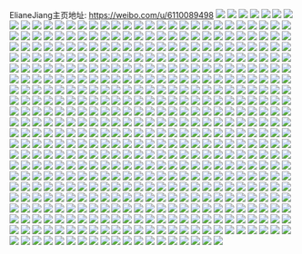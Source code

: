 ElianeJiang主页地址: https://weibo.com/u/6110089498 
![](https://wx4.sinaimg.cn/mw2000/006FvjoCgy1h8vr5qjh0nj324836cnpe.jpg) 
![](https://wx4.sinaimg.cn/mw2000/006FvjoCgy1h8vr5z38ocj318g1uo44n.jpg) 
![](https://wx4.sinaimg.cn/mw2000/006FvjoCgy1h8vr5s3gcgj321835r1ky.jpg) 
![](https://wx4.sinaimg.cn/mw2000/006FvjoCgy1h8vr68s394j32c0340b2b.jpg) 
![](https://wx4.sinaimg.cn/mw2000/006FvjoCgy1h8vr5tsqpqj31741uo7po.jpg) 
![](https://wx4.sinaimg.cn/mw2000/006FvjoCgy1h8vr648ktcj317u3e1qv6.jpg) 
![](https://wx4.sinaimg.cn/mw2000/006FvjoCgy1h8vr5x2nwaj324836c1ky.jpg) 
![](https://wx4.sinaimg.cn/mw2000/006FvjoCgy1h8vr60vqvtj30wi173qgh.jpg) 
![](https://wx4.sinaimg.cn/mw2000/006FvjoCgy1h8vr5yom07j317k2zpkjm.jpg) 
![](https://wx4.sinaimg.cn/mw2000/006FvjoCgy1h8vr5mlla8j32dx36ce81.jpg) 
![](https://wx4.sinaimg.cn/mw2000/006FvjoCly1h8rwc0acqnj335s23whdt.jpg) 
![](https://wx4.sinaimg.cn/mw2000/006FvjoCly1h7vtr7ylmcj30u01407a1.jpg) 
![](https://wx4.sinaimg.cn/mw2000/006FvjoCly1h7vtr76sd9j30u0140jwm.jpg) 
![](https://wx4.sinaimg.cn/mw2000/006FvjoCly1h7vtr5e3cwj31400u0ait.jpg) 
![](https://wx4.sinaimg.cn/mw2000/006FvjoCly1h7vtrg2azgj30u0140tha.jpg) 
![](https://wx4.sinaimg.cn/mw2000/006FvjoCly1h7vtr6ao8pj30u0140q7o.jpg) 
![](https://wx4.sinaimg.cn/mw2000/006FvjoCly1h7vtrgjcm1j30u0140wkp.jpg) 
![](https://wx4.sinaimg.cn/mw2000/006FvjoCgy1h88jih0uhsj313h0u043z.jpg) 
![](https://wx4.sinaimg.cn/mw2000/006FvjoCgy1h88jii7lewj311n0u0gtb.jpg) 
![](https://wx4.sinaimg.cn/mw2000/006FvjoCgy1h88jihf8kbj30u016un1l.jpg) 
![](https://wx4.sinaimg.cn/mw2000/006FvjoCly1h7r2mjmh4wj30u016gti8.jpg) 
![](https://wx4.sinaimg.cn/mw2000/006FvjoCly1h7r2ptmggij30s30yygq5.jpg) 
![](https://wx4.sinaimg.cn/mw2000/006FvjoCly1h7r2mkktcjj30u0140dpj.jpg) 
![](https://wx4.sinaimg.cn/mw2000/006FvjoCgy1h6lihqaue7j315o1hkamm.jpg) 
![](https://wx4.sinaimg.cn/mw2000/006FvjoCly1h6li8a2ldgj323u2xj7wi.jpg) 
![](https://wx4.sinaimg.cn/mw2000/006FvjoCly1h6li8c74phj30u013xws4.jpg) 
![](https://wx4.sinaimg.cn/mw2000/006FvjoCly1h6li8bozdmj3280334nik.jpg) 
![](https://wx4.sinaimg.cn/mw2000/006FvjoCly1h6li8dx202j32c034079n.jpg) 
![](https://wx4.sinaimg.cn/mw2000/006FvjoCly1h6li893ttij31400u0dk2.jpg) 
![](https://wx4.sinaimg.cn/mw2000/006FvjoCly1h6li8fd42gj32c0340x6q.jpg) 
![](https://wx4.sinaimg.cn/mw2000/006FvjoCly1h6li8md4krj31hc0zkdqv.jpg) 
![](https://wx4.sinaimg.cn/mw2000/006FvjoCly1h6li8i4de4j32c0340b2a.jpg) 
![](https://wx4.sinaimg.cn/mw2000/006FvjoCly1h6li8khcizj32c0340e82.jpg) 
![](https://wx4.sinaimg.cn/mw2000/006FvjoCly1h5h7m5pzj6j33402c0b2b.jpg) 
![](https://wx4.sinaimg.cn/mw2000/006FvjoCly1h5h7m6bud4j31nr20dhdt.jpg) 
![](https://wx4.sinaimg.cn/mw2000/006FvjoCgy1h58zt1g748j30u01hc11f.jpg) 
![](https://wx4.sinaimg.cn/mw2000/006FvjoCgy1h58zt0ko5vj30u01hctqp.jpg) 
![](https://wx4.sinaimg.cn/mw2000/006FvjoCly1h4zj5nh7g2j30mf0u0qcf.jpg) 
![](https://wx4.sinaimg.cn/mw2000/006FvjoCly1h51ar6qa7cj30wi1767gi.jpg) 
![](https://wx4.sinaimg.cn/mw2000/006FvjoCly1h51aw5fpm2j30st162473.jpg) 
![](https://wx4.sinaimg.cn/mw2000/006FvjoCly1h51awfxlp6j306o06omx6.jpg) 
![](https://wx4.sinaimg.cn/mw2000/006FvjoCly1h51awfou8gj30wi0vvafj.jpg) 
![](https://wx4.sinaimg.cn/mw2000/006FvjoCly1h51ar1enzxj30c80d23z3.jpg) 
![](https://wx4.sinaimg.cn/mw2000/006FvjoCgy1h4x84ab7daj32c03407wl.jpg) 
![](https://wx4.sinaimg.cn/mw2000/006FvjoCgy1h4x84mo5lrj33402c0kjq.jpg) 
![](https://wx4.sinaimg.cn/mw2000/006FvjoCgy1h4x83xu3sxj32c0340npg.jpg) 
![](https://wx4.sinaimg.cn/mw2000/006FvjoCgy1h4x84xaqc0j32c0340npg.jpg) 
![](https://wx4.sinaimg.cn/mw2000/006FvjoCgy1h4x85c9973j33402c0kjo.jpg) 
![](https://wx4.sinaimg.cn/mw2000/006FvjoCgy1h4x85o8e8kj32c0340npg.jpg) 
![](https://wx4.sinaimg.cn/mw2000/006FvjoCgy1h4x85rl8vij32c03401kz.jpg) 
![](https://wx4.sinaimg.cn/mw2000/006FvjoCgy1h4x864mfukj33402c0u11.jpg) 
![](https://wx4.sinaimg.cn/mw2000/006FvjoCgy1h4x867brrjj32c0340hdv.jpg) 
![](https://wx4.sinaimg.cn/mw2000/006FvjoCly1h4rqtpmxh0j32c0340npe.jpg) 
![](https://wx4.sinaimg.cn/mw2000/006FvjoCly1h4rqv61iquj32c0340x6p.jpg) 
![](https://wx4.sinaimg.cn/mw2000/006FvjoCly1h4rqtnfe6gj32c0340kjm.jpg) 
![](https://wx4.sinaimg.cn/mw2000/006FvjoCly1h4rqvewib8j32c03407wi.jpg) 
![](https://wx4.sinaimg.cn/mw2000/006FvjoCly1h4rqtrpjrqj31sc2dskjm.jpg) 
![](https://wx4.sinaimg.cn/mw2000/006FvjoCly1h4rqvping6j32c0340e83.jpg) 
![](https://wx4.sinaimg.cn/mw2000/006FvjoCly1h4rqtyzglrj32c03401kz.jpg) 
![](https://wx4.sinaimg.cn/mw2000/006FvjoCly1h4rqvuwrk9j32c0340u0y.jpg) 
![](https://wx4.sinaimg.cn/mw2000/006FvjoCly1h4rqtw6dpej32c03407wj.jpg) 
![](https://wx4.sinaimg.cn/mw2000/006FvjoCly1h4rqvzisxyj32c03401ky.jpg) 
![](https://wx4.sinaimg.cn/mw2000/006FvjoCly1h4rqw6btarj32c0340hdu.jpg) 
![](https://wx4.sinaimg.cn/mw2000/006FvjoCly1h4rqtu5957j32c03404qr.jpg) 
![](https://wx4.sinaimg.cn/mw2000/006FvjoCly1h4rqwrrxm9j32c0340hdv.jpg) 
![](https://wx4.sinaimg.cn/mw2000/006FvjoCly1h4rqtl9o3zj32c03401kz.jpg) 
![](https://wx4.sinaimg.cn/mw2000/006FvjoCly1h4rqu16oecj32c0340000.jpg) 
![](https://wx4.sinaimg.cn/mw2000/006FvjoCly1h4rqwxwqejj32c0340u0z.jpg) 
![](https://wx4.sinaimg.cn/mw2000/006FvjoCly1h4rqx0pmkuj32c03407wi.jpg) 
![](https://wx4.sinaimg.cn/mw2000/006FvjoCly1h4rqx4mrerj32c03401kz.jpg) 
![](https://wx4.sinaimg.cn/mw2000/006FvjoCly1h3xp0be5lnj32b0340hdw.jpg) 
![](https://wx4.sinaimg.cn/mw2000/006FvjoCly1h3xp0bzeepj30zi1bewvg.jpg) 
![](https://wx4.sinaimg.cn/mw2000/006FvjoCly1h3xp0zhcdxj327c340u0x.jpg) 
![](https://wx4.sinaimg.cn/mw2000/006FvjoCly1h3xp10yan2j32c0340e82.jpg) 
![](https://wx4.sinaimg.cn/mw2000/006FvjoCly1h3xp12n4osj329k340qv6.jpg) 
![](https://wx4.sinaimg.cn/mw2000/006FvjoCly1h3xp11jpk2j32c0340e0g.jpg) 
![](https://wx4.sinaimg.cn/mw2000/006FvjoCly1h3xp0doj81j31c61tmqn2.jpg) 
![](https://wx4.sinaimg.cn/mw2000/006FvjoCly1h3xp0dyoqbj30zi1be45v.jpg) 
![](https://wx4.sinaimg.cn/mw2000/006FvjoCly1h3xp08mj7dj32c03401kz.jpg) 
![](https://wx4.sinaimg.cn/mw2000/006FvjoCly1h3xp0fg0o5j32c0340u0y.jpg) 
![](https://wx4.sinaimg.cn/mw2000/006FvjoCly1h3xp0tch99j32c0340qv6.jpg) 
![](https://wx4.sinaimg.cn/mw2000/006FvjoCly1h3xp0wa8d0j33402c0hdv.jpg) 
![](https://wx4.sinaimg.cn/mw2000/006FvjoCly1h3xp0yhe2xj32c03404qr.jpg) 
![](https://wx4.sinaimg.cn/mw2000/006FvjoCly1h3xp12zxbxj30mi0ttgqz.jpg) 
![](https://wx4.sinaimg.cn/mw2000/006FvjoCly1h3xp13bhj4j30mi0trn2h.jpg) 
![](https://wx4.sinaimg.cn/mw2000/006FvjoCly1h3xp0d8r9dj32c0340kjm.jpg) 
![](https://wx4.sinaimg.cn/mw2000/006FvjoCly1h3suen8sd1j326y2v6x6p.jpg) 
![](https://wx4.sinaimg.cn/mw2000/006FvjoCly1h3sueg0tsej329g33zb29.jpg) 
![](https://wx4.sinaimg.cn/mw2000/006FvjoCgy1h3rjlgq1naj328034zx6s.jpg) 
![](https://wx4.sinaimg.cn/mw2000/006FvjoCgy1h3rjl6prwgj30mi0twh12.jpg) 
![](https://wx4.sinaimg.cn/mw2000/006FvjoCgy1h3rjlitpr8j30u01081cj.jpg) 
![](https://wx4.sinaimg.cn/mw2000/006FvjoCgy1h3rjlbbdpdj329935e4qt.jpg) 
![](https://wx4.sinaimg.cn/mw2000/006FvjoCgy1h2m83iuxf5j32c03407wk.jpg) 
![](https://wx4.sinaimg.cn/mw2000/006FvjoCgy1h2m88mgxy3j30mi0u0ti9.jpg) 
![](https://wx4.sinaimg.cn/mw2000/006FvjoCgy1h2m83q7mukj33402c0e84.jpg) 
![](https://wx4.sinaimg.cn/mw2000/006FvjoCgy1h2m85dqvk1j30u01404c3.jpg) 
![](https://wx4.sinaimg.cn/mw2000/006FvjoCly1h28libg6voj30zk1abnbf.jpg) 
![](https://wx4.sinaimg.cn/mw2000/006FvjoCgy1h28kt6z380j32c0340e84.jpg) 
![](https://wx4.sinaimg.cn/mw2000/006FvjoCgy1h28ksmgihqj32c0340qv7.jpg) 
![](https://wx4.sinaimg.cn/mw2000/006FvjoCgy1h28ksso43nj32c03404qr.jpg) 
![](https://wx4.sinaimg.cn/mw2000/006FvjoCgy1h28kszzhacj32c0340x6r.jpg) 
![](https://wx4.sinaimg.cn/mw2000/006FvjoCgy1h28ktf3t5gj32c0340npg.jpg) 
![](https://wx4.sinaimg.cn/mw2000/006FvjoCgy1h28kshjbztj32c0340kjo.jpg) 
![](https://wx4.sinaimg.cn/mw2000/006FvjoCgy1h28ks7r3tfj32c0340b2e.jpg) 
![](https://wx4.sinaimg.cn/mw2000/006FvjoCgy1h28ktr624aj32c0340qv7.jpg) 
![](https://wx4.sinaimg.cn/mw2000/006FvjoCgy1h28kyfp8vtj32c0340u0z.jpg) 
![](https://wx4.sinaimg.cn/mw2000/006FvjoCgy1h1dqhmfjurj32c0340kjl.jpg) 
![](https://wx4.sinaimg.cn/mw2000/006FvjoCgy1h1dqhosisrj32c0340x6p.jpg) 
![](https://wx4.sinaimg.cn/mw2000/006FvjoCgy1h1dgv0339zj32c0340u0x.jpg) 
![](https://wx4.sinaimg.cn/mw2000/006FvjoCgy1h12n78mqnjj30zo0s2gr3.jpg) 
![](https://wx4.sinaimg.cn/mw2000/006FvjoCgy1h0zw79errbj323r2wznpe.jpg) 
![](https://wx4.sinaimg.cn/mw2000/006FvjoCgy1h0czpgbk1uj33002c0x6r.jpg) 
![](https://wx4.sinaimg.cn/mw2000/006FvjoCgy1h09e6lg08mj30tz0gm11m.jpg) 
![](https://wx4.sinaimg.cn/mw2000/006FvjoCgy1gzo855lf9bj32c0340e82.jpg) 
![](https://wx4.sinaimg.cn/mw2000/006FvjoCgy1gzo854dkg7j32c03407wi.jpg) 
![](https://wx4.sinaimg.cn/mw2000/006FvjoCgy1gzo8537ww2j324m340x6p.jpg) 
![](https://wx4.sinaimg.cn/mw2000/006FvjoCgy1gzo8562q3sj31c11senof.jpg) 
![](https://wx4.sinaimg.cn/mw2000/006FvjoCgy1gzo85r91bwj33402c0kjm.jpg) 
![](https://wx4.sinaimg.cn/mw2000/006FvjoCgy1gzo85pudqfj31cq1k21kx.jpg) 
![](https://wx4.sinaimg.cn/mw2000/006FvjoCgy1gz91zlno2tj32bz340kjn.jpg) 
![](https://wx4.sinaimg.cn/mw2000/006FvjoCgy1gz91zjgseoj30u011q7i5.jpg) 
![](https://wx4.sinaimg.cn/mw2000/006FvjoCgy1gyzj400cptj32c03401l0.jpg) 
![](https://wx4.sinaimg.cn/mw2000/006FvjoCly1gy5fv431swj325l2qqe83.jpg) 
![](https://wx4.sinaimg.cn/mw2000/006FvjoCly1gy5fv1t1z8j32062lfqv6.jpg) 
![](https://wx4.sinaimg.cn/mw2000/006FvjoCly1gy5fv6ab9zj31sc2bc7wi.jpg) 
![](https://wx4.sinaimg.cn/mw2000/006FvjoCly1gy5b1vtgetj31400tgn99.jpg) 
![](https://wx4.sinaimg.cn/mw2000/006FvjoCly1gy5b1y01xvj31sc2dsu0y.jpg) 
![](https://wx4.sinaimg.cn/mw2000/006FvjoCly1gy3lj2qcerj32c0340x6q.jpg) 
![](https://wx4.sinaimg.cn/mw2000/006FvjoCly1gy3ljdobc2j30wi0nzqak.jpg) 
![](https://wx4.sinaimg.cn/mw2000/006FvjoCly1gx7kwa1lc9j30u00wx7d9.jpg) 
![](https://wx4.sinaimg.cn/mw2000/006FvjoCly1gwrih4u5azj32c02uykjn.jpg) 
![](https://wx4.sinaimg.cn/mw2000/006FvjoCly1gwrigyt17tj32c0340kjm.jpg) 
![](https://wx4.sinaimg.cn/mw2000/006FvjoCly1gwrihfyhosj32c0340e84.jpg) 
![](https://wx4.sinaimg.cn/mw2000/006FvjoCly1gwrih0xn3yj33402c0e83.jpg) 
![](https://wx4.sinaimg.cn/mw2000/006FvjoCly1gwrihbq4tzj32c0340npf.jpg) 
![](https://wx4.sinaimg.cn/mw2000/006FvjoCly1gwrih9oksbj33402c0kjn.jpg) 
![](https://wx4.sinaimg.cn/mw2000/006FvjoCly1gwrih2l22oj32c0340hdu.jpg) 
![](https://wx4.sinaimg.cn/mw2000/006FvjoCly1gwrih6c0zmj333y2anu0z.jpg) 
![](https://wx4.sinaimg.cn/mw2000/006FvjoCly1gwrih7h1a4j32c02ujqv7.jpg) 
![](https://wx4.sinaimg.cn/mw2000/006FvjoCly1gwrigxefjfj32c0340x6p.jpg) 
![](https://wx4.sinaimg.cn/mw2000/006FvjoCly1gwrihcxzzlj32c0340hdu.jpg) 
![](https://wx4.sinaimg.cn/mw2000/006FvjoCly1gwrihegb6ij32c0340hdu.jpg) 
![](https://wx4.sinaimg.cn/mw2000/006FvjoCly1gwrssbftk1j33402aa1kz.jpg) 
![](https://wx4.sinaimg.cn/mw2000/006FvjoCly1gwrss7l1vwj31qm1cg4qp.jpg) 
![](https://wx4.sinaimg.cn/mw2000/006FvjoCly1gwri5m2g7ej32c03401kz.jpg) 
![](https://wx4.sinaimg.cn/mw2000/006FvjoCly1gwri5q2tqij32c0340qv7.jpg) 
![](https://wx4.sinaimg.cn/mw2000/006FvjoCly1gwri62n94mj33402c0kjn.jpg) 
![](https://wx4.sinaimg.cn/mw2000/006FvjoCly1gwri5y8s73j32c0340kjm.jpg) 
![](https://wx4.sinaimg.cn/mw2000/006FvjoCly1gwri664msij32c0340hdu.jpg) 
![](https://wx4.sinaimg.cn/mw2000/006FvjoCly1gwri693t9ej32c0340e82.jpg) 
![](https://wx4.sinaimg.cn/mw2000/006FvjoCly1gwri6oo2axj33402c0x6q.jpg) 
![](https://wx4.sinaimg.cn/mw2000/006FvjoCly1guxadgsytrj62c03401l002.jpg) 
![](https://wx4.sinaimg.cn/mw2000/006FvjoCly1guxadlsotxj62c03401kz02.jpg) 
![](https://wx4.sinaimg.cn/mw2000/006FvjoCly1gup1mzt5oij62c03407wh02.jpg) 
![](https://wx4.sinaimg.cn/mw2000/006FvjoCly1gup1mxdm3wj62c0340hdt02.jpg) 
![](https://wx4.sinaimg.cn/mw2000/006FvjoCly1gup1n1hcktj63402c04qp02.jpg) 
![](https://wx4.sinaimg.cn/mw2000/006FvjoCly1gup1mvye0wj62c0340kjm02.jpg) 
![](https://wx4.sinaimg.cn/mw2000/006FvjoCly1gup1mugr4uj62c0340u0y02.jpg) 
![](https://wx4.sinaimg.cn/mw2000/006FvjoCly1gup1mnhecmj62c0340b2a02.jpg) 
![](https://wx4.sinaimg.cn/mw2000/006FvjoCly1gup1n9hgfcj62c0340qv502.jpg) 
![](https://wx4.sinaimg.cn/mw2000/006FvjoCly1gup1ms8882j63402c0hdv02.jpg) 
![](https://wx4.sinaimg.cn/mw2000/006FvjoCly1gup1n7ylboj62c0340x6r02.jpg) 
![](https://wx4.sinaimg.cn/mw2000/006FvjoCly1gup1mpaa32j62c0340hdv02.jpg) 
![](https://wx4.sinaimg.cn/mw2000/006FvjoCly1gu5xoiryfgj315o2spb29.jpg) 
![](https://wx4.sinaimg.cn/mw2000/006FvjoCly1gu5xohk29dj315o326kjl.jpg) 
![](https://wx4.sinaimg.cn/mw2000/006FvjoCly1gu5xoj9vcwj30u0140dmr.jpg) 
![](https://wx4.sinaimg.cn/mw2000/006FvjoCly1gu5xokydhnj32c02v3x6p.jpg) 
![](https://wx4.sinaimg.cn/mw2000/006FvjoCly1gtz2tage6xj30kb09tglz.jpg) 
![](https://wx4.sinaimg.cn/mw2000/006FvjoCly1gtvln8adjlj30ib0badgy.jpg) 
![](https://wx4.sinaimg.cn/mw2000/006FvjoCly1gtvlozwoc6j30u00xg15b.jpg) 
![](https://wx4.sinaimg.cn/mw2000/006FvjoCly1gtvlr3ikvjj30u00dmjsx.jpg) 
![](https://wx4.sinaimg.cn/mw2000/006FvjoCly1gtthweqyq1j31yc0wi4qr.jpg) 
![](https://wx4.sinaimg.cn/mw2000/006FvjoCly1gtthwtlmz2j30pg0imq46.jpg) 
![](https://wx4.sinaimg.cn/mw2000/006FvjoCly1gts9mrxrd7j32c02j7hdu.jpg) 
![](https://wx4.sinaimg.cn/mw2000/006FvjoCly1gtm1tx7dmrj31yc0wi4qp.jpg) 
![](https://wx4.sinaimg.cn/mw2000/006FvjoCly1gtgsooxtbej31sc2dsnpe.jpg) 
![](https://wx4.sinaimg.cn/mw2000/006FvjoCly1gtgsom6lpzj31sc2dshdu.jpg) 
![](https://wx4.sinaimg.cn/mw2000/006FvjoCly1gtbgthok29j32c0340npe.jpg) 
![](https://wx4.sinaimg.cn/mw2000/006FvjoCly1gtbgtiviizj32c03401ky.jpg) 
![](https://wx4.sinaimg.cn/mw2000/006FvjoCly1gtbgtk76zdj32c03404qp.jpg) 
![](https://wx4.sinaimg.cn/mw2000/006FvjoCly1gt57itwdi5j32c028ahdt.jpg) 
![](https://wx4.sinaimg.cn/mw2000/006FvjoCly1gt57is1cnwj325b27pe81.jpg) 
![](https://wx4.sinaimg.cn/mw2000/006FvjoCly1gt57fb1k8nj32c03407wj.jpg) 
![](https://wx4.sinaimg.cn/mw2000/006FvjoCly1gt57f99522j32c0340npe.jpg) 
![](https://wx4.sinaimg.cn/mw2000/006FvjoCly1gt33bs2b6jj30j60j6tb6.jpg) 
![](https://wx4.sinaimg.cn/mw2000/006FvjoCly1gt33bs823fj30go0fqmz8.jpg) 
![](https://wx4.sinaimg.cn/mw2000/006FvjoCly1gt1rnh9qa2j33402c0e82.jpg) 
![](https://wx4.sinaimg.cn/mw2000/006FvjoCly1gt1rnjduq3j33402c0e83.jpg) 
![](https://wx4.sinaimg.cn/mw2000/006FvjoCly1gt1rnn5wt6j33402c0kjm.jpg) 
![](https://wx4.sinaimg.cn/mw2000/006FvjoCly1gt1rnuobz1j30wi13j103.jpg) 
![](https://wx4.sinaimg.cn/mw2000/006FvjoCly1gt1rnojn10j31dn1u64qp.jpg) 
![](https://wx4.sinaimg.cn/mw2000/006FvjoCly1gt1rnuvl3zj30vu171wo5.jpg) 
![](https://wx4.sinaimg.cn/mw2000/006FvjoCly1gt1rnrdq8yj33402c0qv7.jpg) 
![](https://wx4.sinaimg.cn/mw2000/006FvjoCly1gt1rntlwbyj32c03404qq.jpg) 
![](https://wx4.sinaimg.cn/mw2000/006FvjoCly1gt1rnexyxjj33402c04qs.jpg) 
![](https://wx4.sinaimg.cn/mw2000/006FvjoCly1gswbg76on8j32c0340npf.jpg) 
![](https://wx4.sinaimg.cn/mw2000/006FvjoCly1gsqxjkvonfj31zz340qv6.jpg) 
![](https://wx4.sinaimg.cn/mw2000/006FvjoCly1gsompp1gbsj31301h87ee.jpg) 
![](https://wx4.sinaimg.cn/mw2000/006FvjoCly1gsomppp36zj315o1qib29.jpg) 
![](https://wx4.sinaimg.cn/mw2000/006FvjoCly1gsompsb6s9j32c03407wi.jpg) 
![](https://wx4.sinaimg.cn/mw2000/006FvjoCly1gsomrd5v7ej30wi1yc7wh.jpg) 
![](https://wx4.sinaimg.cn/mw2000/006FvjoCly1gsompumff0j31yc0wib29.jpg) 
![](https://wx4.sinaimg.cn/mw2000/006FvjoCly1gt0vt5b98lj30mp1vz4cg.jpg) 
![](https://wx4.sinaimg.cn/mw2000/006FvjoCly1gsf21ca077j32c02fye81.jpg) 
![](https://wx4.sinaimg.cn/mw2000/006FvjoCly1gsf21e2ffbj31s921ghdt.jpg) 
![](https://wx4.sinaimg.cn/mw2000/006FvjoCly1gsdxnoep37j31iz24jh3y.jpg) 
![](https://wx4.sinaimg.cn/mw2000/006FvjoCly1gsdxnosoiwj31p027utev.jpg) 
![](https://wx4.sinaimg.cn/mw2000/006FvjoCly1gsdxnq6v2aj31y933zb29.jpg) 
![](https://wx4.sinaimg.cn/mw2000/006FvjoCly1gsdt30tajrj31hc140qji.jpg) 
![](https://wx4.sinaimg.cn/mw2000/006FvjoCly1gsbzgptquhj308707pwet.jpg) 
![](https://wx4.sinaimg.cn/mw2000/006FvjoCly1gs9mgaob2ej31z40zw10y.jpg) 
![](https://wx4.sinaimg.cn/mw2000/006FvjoCly1gs9mga61k6j32bb332e82.jpg) 
![](https://wx4.sinaimg.cn/mw2000/006FvjoCly1gs9mgbp9bej33402c01kz.jpg) 
![](https://wx4.sinaimg.cn/mw2000/006FvjoCly1gs9mgeg8lpj32c0340npe.jpg) 
![](https://wx4.sinaimg.cn/mw2000/006FvjoCly1gs67n9p2g4j30xc1uidxk.jpg) 
![](https://wx4.sinaimg.cn/mw2000/006FvjoCly1gs5bduxz9rj30o306btcz.jpg) 
![](https://wx4.sinaimg.cn/mw2000/006FvjoCly1gs5b552yi6j30wi141jzf.jpg) 
![](https://wx4.sinaimg.cn/mw2000/006FvjoCly1gs5b59la1mj32c02c07wi.jpg) 
![](https://wx4.sinaimg.cn/mw2000/006FvjoCly1gs5b570mrfj32c0340e83.jpg) 
![](https://wx4.sinaimg.cn/mw2000/006FvjoCly1gs5b7nn3gfj32c0340e82.jpg) 
![](https://wx4.sinaimg.cn/mw2000/006FvjoCly1gs5b5cut0ej32c0340e84.jpg) 
![](https://wx4.sinaimg.cn/mw2000/006FvjoCly1gs5b543rqzj32c0340hdv.jpg) 
![](https://wx4.sinaimg.cn/mw2000/006FvjoCly1gs5b7pig3aj33402c0u05.jpg) 
![](https://wx4.sinaimg.cn/mw2000/006FvjoCly1gs5b7t9j4jj32c0340kjo.jpg) 
![](https://wx4.sinaimg.cn/mw2000/006FvjoCly1grxmblhtewj32c03407wi.jpg) 
![](https://wx4.sinaimg.cn/mw2000/006FvjoCly1grxmbmvh01j32c0340npe.jpg) 
![](https://wx4.sinaimg.cn/mw2000/006FvjoCly1grxmbohivhj32c0340kjm.jpg) 
![](https://wx4.sinaimg.cn/mw2000/006FvjoCly1grxmbq05v0j32c03407wh.jpg) 
![](https://wx4.sinaimg.cn/mw2000/006FvjoCly1grqodtil44j32c0340qv8.jpg) 
![](https://wx4.sinaimg.cn/mw2000/006FvjoCly1grqoely5b0j30tz0voag6.jpg) 
![](https://wx4.sinaimg.cn/mw2000/006FvjoCly1grqojdqt68j32c0340x6r.jpg) 
![](https://wx4.sinaimg.cn/mw2000/006FvjoCly1grqojg4zpqj33402c0hdu.jpg) 
![](https://wx4.sinaimg.cn/mw2000/006FvjoCly1grppyanf0fj32c0340b2b.jpg) 
![](https://wx4.sinaimg.cn/mw2000/006FvjoCly1grppym0fmkj31ts22mb29.jpg) 
![](https://wx4.sinaimg.cn/mw2000/006FvjoCly1grppy870t8j32c02czu0x.jpg) 
![](https://wx4.sinaimg.cn/mw2000/006FvjoCly1grppybtw2hj32c03404qq.jpg) 
![](https://wx4.sinaimg.cn/mw2000/006FvjoCly1grppycpj9pj30rs151gxg.jpg) 
![](https://wx4.sinaimg.cn/mw2000/006FvjoCly1grppye0glxj32c02c0u11.jpg) 
![](https://wx4.sinaimg.cn/mw2000/006FvjoCly1grppyggr8nj32c03401kz.jpg) 
![](https://wx4.sinaimg.cn/mw2000/006FvjoCly1grppyemdl1j30mi0u0nk7.jpg) 
![](https://wx4.sinaimg.cn/mw2000/006FvjoCly1grppyievs0j313u0tunpd.jpg) 
![](https://wx4.sinaimg.cn/mw2000/006FvjoCly1gqxahrqcklj32c0340kjm.jpg) 
![](https://wx4.sinaimg.cn/mw2000/006FvjoCly1gqxahugxw1j30u01ce15t.jpg) 
![](https://wx4.sinaimg.cn/mw2000/006FvjoCly1gqxahuvxp9j30tx0xx7c9.jpg) 
![](https://wx4.sinaimg.cn/mw2000/006FvjoCly1gqn08fsmpij30u00u047g.jpg) 
![](https://wx4.sinaimg.cn/mw2000/006FvjoCly1gqn08dkas3j33402c0kjm.jpg) 
![](https://wx4.sinaimg.cn/mw2000/006FvjoCly1gqn099luy8j32c0340e82.jpg) 
![](https://wx4.sinaimg.cn/mw2000/006FvjoCly1gqn0ac2sz9j31ae1p6aug.jpg) 
![](https://wx4.sinaimg.cn/mw2000/006FvjoCly1gqfc657x1oj32c02c0u0y.jpg) 
![](https://wx4.sinaimg.cn/mw2000/006FvjoCly1gqfc7zyhqhj32c0340b2a.jpg) 
![](https://wx4.sinaimg.cn/mw2000/006FvjoCly1gqfcbqlmrjj32c02c0qv5.jpg) 
![](https://wx4.sinaimg.cn/mw2000/006FvjoCly1gqfca7jh9pj32c030l4qs.jpg) 
![](https://wx4.sinaimg.cn/mw2000/006FvjoCly1gqfcb4tn3cj32c02c0b29.jpg) 
![](https://wx4.sinaimg.cn/mw2000/006FvjoCly1gqfca0h7eaj32c02q5qv7.jpg) 
![](https://wx4.sinaimg.cn/mw2000/006FvjoCly1gqfcb9elivj32c02c0npd.jpg) 
![](https://wx4.sinaimg.cn/mw2000/006FvjoCly1gqfccq02njj33402c0npe.jpg) 
![](https://wx4.sinaimg.cn/mw2000/006FvjoCly1gqfcdg7ui3j33402c01ky.jpg) 
![](https://wx4.sinaimg.cn/mw2000/006FvjoCly1gqfcdwon5xj30rs1gu1dq.jpg) 
![](https://wx4.sinaimg.cn/mw2000/006FvjoCly1gqfce7hhruj30rs1g6avr.jpg) 
![](https://wx4.sinaimg.cn/mw2000/006FvjoCly1gqfceu8nctj32c02c01ky.jpg) 
![](https://wx4.sinaimg.cn/mw2000/006FvjoCly1gqb8q2pb1fj32801o0u0x.jpg) 
![](https://wx4.sinaimg.cn/mw2000/006FvjoCly1gpnjxl1s9uj30u00u047b.jpg) 
![](https://wx4.sinaimg.cn/mw2000/006FvjoCly1gpnjxlgmn8j30u00u0n6i.jpg) 
![](https://wx4.sinaimg.cn/mw2000/006FvjoCly1gpnjxkk6bzj30u014010s.jpg) 
![](https://wx4.sinaimg.cn/mw2000/006FvjoCly1go3knfz9evj31rc0u0e40.jpg) 
![](https://wx4.sinaimg.cn/mw2000/006FvjoCly1go3knh9996j31rc0u0nne.jpg) 
![](https://wx4.sinaimg.cn/mw2000/006FvjoCly1go3knkjrh7j30wi0gtwg5.jpg) 
![](https://wx4.sinaimg.cn/mw2000/006FvjoCly1go3knia2m1j31rc0u0av6.jpg) 
![](https://wx4.sinaimg.cn/mw2000/006FvjoCly1go3knj8eagj31rc0u0ayj.jpg) 
![](https://wx4.sinaimg.cn/mw2000/006FvjoCly1go3knjyg2oj31rc0u0k6b.jpg) 
![](https://wx4.sinaimg.cn/mw2000/006FvjoCly1go3knm0rs5j31rc0u04cu.jpg) 
![](https://wx4.sinaimg.cn/mw2000/006FvjoCly1go3knn9498j31rc0u0nil.jpg) 
![](https://wx4.sinaimg.cn/mw2000/006FvjoCly1go3knu82apj31rc0u0khq.jpg) 
![](https://wx4.sinaimg.cn/mw2000/006FvjoCly1gnxqz1p0axj30qo0tpgne.jpg) 
![](https://wx4.sinaimg.cn/mw2000/006FvjoCly1gnxqzceqioj315v15w1kx.jpg) 
![](https://wx4.sinaimg.cn/mw2000/006FvjoCly1gnxqzet17kj32o02o07wj.jpg) 
![](https://wx4.sinaimg.cn/mw2000/006FvjoCly1gnjvlmw79bj30zk0zkh2t.jpg) 
![](https://wx4.sinaimg.cn/mw2000/006FvjoCly1gnd2so9n4cj30u00u0gqw.jpg) 
![](https://wx4.sinaimg.cn/mw2000/006FvjoCly1gnd2sormbgj30u00u0dld.jpg) 
![](https://wx4.sinaimg.cn/mw2000/006FvjoCly1gnd2szqqq8j33k02o0x6q.jpg) 
![](https://wx4.sinaimg.cn/mw2000/006FvjoCly1gnd2trk33aj30qo0pr412.jpg) 
![](https://wx4.sinaimg.cn/mw2000/006FvjoCly1gmipwib53lj32182lfu0x.jpg) 
![](https://wx4.sinaimg.cn/mw2000/006FvjoCly1gmipwk0px4j31vr2jnu0x.jpg) 
![](https://wx4.sinaimg.cn/mw2000/006FvjoCly1gm88ely7cyj32o03k0kjo.jpg) 
![](https://wx4.sinaimg.cn/mw2000/006FvjoCly1gm88erfr4vj32nx2w8e83.jpg) 
![](https://wx4.sinaimg.cn/mw2000/006FvjoCly1gm88euv0auj32nu2u2kjn.jpg) 
![](https://wx4.sinaimg.cn/mw2000/006FvjoCly1gm88exzos7j33k02o07wj.jpg) 
![](https://wx4.sinaimg.cn/mw2000/006FvjoCly1gm88eou2x5j32j82o0qv7.jpg) 
![](https://wx4.sinaimg.cn/mw2000/006FvjoCly1gm88fm52s9j32e01skhdt.jpg) 
![](https://wx4.sinaimg.cn/mw2000/006FvjoCly1gm88f0kcvpj32o03k0x6r.jpg) 
![](https://wx4.sinaimg.cn/mw2000/006FvjoCly1gm88fi6c8wj32c02c0e82.jpg) 
![](https://wx4.sinaimg.cn/mw2000/006FvjoCly1gm88fkx1ngj32c03401l1.jpg) 
![](https://wx4.sinaimg.cn/mw2000/006FvjoCly1gm88dd4vcvj30u00u0dht.jpg) 
![](https://wx4.sinaimg.cn/mw2000/006FvjoCly1gm88dfb5gjj31kw1kw7wi.jpg) 
![](https://wx4.sinaimg.cn/mw2000/006FvjoCly1gm88di12zjj32o02o0b2b.jpg) 
![](https://wx4.sinaimg.cn/mw2000/006FvjoCgy1glkubcqvlwj31w02fjhdu.jpg) 
![](https://wx4.sinaimg.cn/mw2000/006FvjoCgy1glkubfdlwij31w02ioe83.jpg) 
![](https://wx4.sinaimg.cn/mw2000/006FvjoCgy1glkubgmhvaj30pa1hc1j8.jpg) 
![](https://wx4.sinaimg.cn/mw2000/006FvjoCgy1gl67n45ma1j32c0340e85.jpg) 
![](https://wx4.sinaimg.cn/mw2000/006FvjoCgy1gl67n8a6vgj32c0340hdx.jpg) 
![](https://wx4.sinaimg.cn/mw2000/006FvjoCgy1gl67n9a50gj30n010zth1.jpg) 
![](https://wx4.sinaimg.cn/mw2000/006FvjoCgy1gl67ngcwy0j32c03404qt.jpg) 
![](https://wx4.sinaimg.cn/mw2000/006FvjoCgy1gl67njriokj33403hcnpf.jpg) 
![](https://wx4.sinaimg.cn/mw2000/006FvjoCgy1gl67nvbutkj30n01dsdmv.jpg) 
![](https://wx4.sinaimg.cn/mw2000/006FvjoCgy1gl67nchb0ij33403a2npf.jpg) 
![](https://wx4.sinaimg.cn/mw2000/006FvjoCgy1gl67ocwqhyj32c0340u0y.jpg) 
![](https://wx4.sinaimg.cn/mw2000/006FvjoCgy1gl67oiavtrj32c0340kjm.jpg) 
![](https://wx4.sinaimg.cn/mw2000/006FvjoCgy1gjet1yhf3aj32c02c0x6q.jpg) 
![](https://wx4.sinaimg.cn/mw2000/006FvjoCgy1ghsj31536fj33k02o07wk.jpg) 
![](https://wx4.sinaimg.cn/mw2000/006FvjoCly1ghmylq6dp9j31hc1xje81.jpg) 
![](https://wx4.sinaimg.cn/mw2000/006FvjoCly1ghmylr8pjzj31qo2bk4k9.jpg) 
![](https://wx4.sinaimg.cn/mw2000/006FvjoCly1ghmyls13tyj31x21zyhdt.jpg) 
![](https://wx4.sinaimg.cn/mw2000/006FvjoCgy1gh4cya138tj33k02o04qt.jpg) 
![](https://wx4.sinaimg.cn/mw2000/006FvjoCly1gh1r2shbeqj32o02o01kz.jpg) 
![](https://wx4.sinaimg.cn/mw2000/006FvjoCgy1ggzza8l9uvj32o02o01kz.jpg) 
![](https://wx4.sinaimg.cn/mw2000/006FvjoCgy1ggzza5a7bbj32o02o07wj.jpg) 
![](https://wx4.sinaimg.cn/mw2000/006FvjoCly1ggua627a0ij32o02o0x6q.jpg) 
![](https://wx4.sinaimg.cn/mw2000/006FvjoCgy1ggqvxwkgqdj32o02o0b2b.jpg) 
![](https://wx4.sinaimg.cn/mw2000/006FvjoCgy1ggqvxzjizxj32o02o0e83.jpg) 
![](https://wx4.sinaimg.cn/mw2000/006FvjoCgy1ggqvy2msnyj32o02o0b2b.jpg) 
![](https://wx4.sinaimg.cn/mw2000/006FvjoCgy1ggokiq1eeqj32c02c0e82.jpg) 
![](https://wx4.sinaimg.cn/mw2000/006FvjoCgy1ggokirvf03j32c02c0u0x.jpg) 
![](https://wx4.sinaimg.cn/mw2000/006FvjoCgy1ggokiupa1nj32c02c0kjm.jpg) 
![](https://wx4.sinaimg.cn/mw2000/006FvjoCgy1ggokiyi669j32o02o0b2c.jpg) 
![](https://wx4.sinaimg.cn/mw2000/006FvjoCgy1ggokj0yb19j32262ighdu.jpg) 
![](https://wx4.sinaimg.cn/mw2000/006FvjoCgy1ggokj3yw5uj315o3h0qv7.jpg) 
![](https://wx4.sinaimg.cn/mw2000/006FvjoCgy1ggokj5zclvj32o02o0qv6.jpg) 
![](https://wx4.sinaimg.cn/mw2000/006FvjoCgy1ggokj8s7v3j33k02o0b2c.jpg) 
![](https://wx4.sinaimg.cn/mw2000/006FvjoCgy1ggokjbvgvmj32o02o0qv7.jpg) 
![](https://wx4.sinaimg.cn/mw2000/006FvjoCgy1ggokjfd0gqj32o02o0npf.jpg) 
![](https://wx4.sinaimg.cn/mw2000/006FvjoCgy1gg0by855e9j326z23te82.jpg) 
![](https://wx4.sinaimg.cn/mw2000/006FvjoCgy1gg0byeskdrj32io2io7wk.jpg) 
![](https://wx4.sinaimg.cn/mw2000/006FvjoCgy1gg0byijmj8j32io2io4qs.jpg) 
![](https://wx4.sinaimg.cn/mw2000/006FvjoCgy1gg0bybszpkj31rw2hf1ky.jpg) 
![](https://wx4.sinaimg.cn/mw2000/006FvjoCgy1gfrr1kn0d3j32o02o01l1.jpg) 
![](https://wx4.sinaimg.cn/mw2000/006FvjoCgy1gfrr1nmf3dj32o02o07wk.jpg) 
![](https://wx4.sinaimg.cn/mw2000/006FvjoCgy1gfrr1ptnbqj322025zhdu.jpg) 
![](https://wx4.sinaimg.cn/mw2000/006FvjoCgy1gfrr1sh5dtj32o03k0b2c.jpg) 
![](https://wx4.sinaimg.cn/mw2000/006FvjoCgy1gf2uflwl53j33k02o07wm.jpg) 
![](https://wx4.sinaimg.cn/mw2000/006FvjoCgy1gf2ufnc0saj30u00u075p.jpg) 
![](https://wx4.sinaimg.cn/mw2000/006FvjoCgy1gf2ufnobudj30u00u041r.jpg) 
![](https://wx4.sinaimg.cn/mw2000/006FvjoCgy1gf2ufocgotj32c02c0h37.jpg) 
![](https://wx4.sinaimg.cn/mw2000/006FvjoCgy1gf2ufr1skqj32o02o0e83.jpg) 
![](https://wx4.sinaimg.cn/mw2000/006FvjoCgy1gf2uftpj2wj32o02o01l0.jpg) 
![](https://wx4.sinaimg.cn/mw2000/006FvjoCgy1gf2ufw06thj32o02o0kjl.jpg) 
![](https://wx4.sinaimg.cn/mw2000/006FvjoCgy1gf2ufydw8aj32o02o0npf.jpg) 
![](https://wx4.sinaimg.cn/mw2000/006FvjoCly1gf0c6dxtvcj30mj17owfn.jpg) 
![](https://wx4.sinaimg.cn/mw2000/006FvjoCgy1gezae5ez8nj325c23m7wi.jpg) 
![](https://wx4.sinaimg.cn/mw2000/006FvjoCgy1gez3gixyqbj32o02o07wj.jpg) 
![](https://wx4.sinaimg.cn/mw2000/006FvjoCgy1gez3gk0nwnj30u00u0tls.jpg) 
![](https://wx4.sinaimg.cn/mw2000/006FvjoCgy1gez3gozy7rj32c02c0x6p.jpg) 
![](https://wx4.sinaimg.cn/mw2000/006FvjoCgy1gez3gpxfmjj30u00u0dj8.jpg) 
![](https://wx4.sinaimg.cn/mw2000/006FvjoCgy1gez3glxqz4j32c02c0npd.jpg) 
![](https://wx4.sinaimg.cn/mw2000/006FvjoCgy1gez3gs8i0vj32c02c0kjm.jpg) 
![](https://wx4.sinaimg.cn/mw2000/006FvjoCgy1gez3guuf1qj33k02o01l0.jpg) 
![](https://wx4.sinaimg.cn/mw2000/006FvjoCgy1gez3h4z0koj32o03k01l0.jpg) 
![](https://wx4.sinaimg.cn/mw2000/006FvjoCgy1gez3hbhhakj30qo0y7dj3.jpg) 
![](https://wx4.sinaimg.cn/mw2000/006FvjoCly1gepiqzsdh1j30u00900uw.jpg) 
![](https://wx4.sinaimg.cn/mw2000/006FvjoCly1gepir00shmj30u007m3zz.jpg) 
![](https://wx4.sinaimg.cn/mw2000/006FvjoCly1genrw1pzpqj30oe0qm488.jpg) 
![](https://wx4.sinaimg.cn/mw2000/006FvjoCly1genrw1a9r3j30rc187nb2.jpg) 
![](https://wx4.sinaimg.cn/mw2000/006FvjoCgy1geiqbbfx4cj30zk0k017y.jpg) 
![](https://wx4.sinaimg.cn/mw2000/006FvjoCly1gehp31zg65j32c02c0u0y.jpg) 
![](https://wx4.sinaimg.cn/mw2000/006FvjoCly1gdqfoczgoqj30qo0xtwg1.jpg) 
![](https://wx4.sinaimg.cn/mw2000/006FvjoCly1gdqfodqu6dj30u0a5ge81.jpg) 
![](https://wx4.sinaimg.cn/mw2000/006FvjoCly1gd5524vjqaj31o01o0kjm.jpg) 
![](https://wx4.sinaimg.cn/mw2000/006FvjoCgy1gc963ghjd3j30qo0qo405.jpg) 
![](https://wx4.sinaimg.cn/mw2000/006FvjoCly1gbpfqsasw5j30u0140dkn.jpg) 
![](https://wx4.sinaimg.cn/mw2000/006FvjoCly1gbikop32lej31rc0u0k7m.jpg) 
![](https://wx4.sinaimg.cn/mw2000/006FvjoCly1gbikopg04wj31rc0u0azf.jpg) 
![](https://wx4.sinaimg.cn/mw2000/006FvjoCly1gbikopzozij31rc0u07kp.jpg) 
![](https://wx4.sinaimg.cn/mw2000/006FvjoCly1gb6yvq948xj32o03k0b2b.jpg) 
![](https://wx4.sinaimg.cn/mw2000/006FvjoCly1gau1p96m44j31rc0u0qk0.jpg) 
![](https://wx4.sinaimg.cn/mw2000/006FvjoCly1gapjppqnpmj31o01901ky.jpg) 
![](https://wx4.sinaimg.cn/mw2000/006FvjoCgy1gao3qw2a6xj31o01o0x6q.jpg) 
![](https://wx4.sinaimg.cn/mw2000/006FvjoCgy1gao3qykxpsj31o01o0x6q.jpg) 
![](https://wx4.sinaimg.cn/mw2000/006FvjoCgy1gao53jnnzcj31o01o01kz.jpg) 
![](https://wx4.sinaimg.cn/mw2000/006FvjoCgy1gao53lkh0fj315o21j4qq.jpg) 
![](https://wx4.sinaimg.cn/mw2000/006FvjoCgy1gao3r21op6j31o0190qv6.jpg) 
![](https://wx4.sinaimg.cn/mw2000/006FvjoCgy1gao3r408czj31ke1imu0y.jpg) 
![](https://wx4.sinaimg.cn/mw2000/006FvjoCgy1gao3r64p8vj31o01o0u0y.jpg) 
![](https://wx4.sinaimg.cn/mw2000/006FvjoCgy1gao3r7wsoij315o2bc1ky.jpg) 
![](https://wx4.sinaimg.cn/mw2000/006FvjoCgy1gao3r9lakyj315o2bcu0x.jpg) 
![](https://wx4.sinaimg.cn/mw2000/006FvjoCgy1gao3rb3c49j319b10nhdt.jpg) 
![](https://wx4.sinaimg.cn/mw2000/006FvjoCgy1gamytbf6fqj31o01901ky.jpg) 
![](https://wx4.sinaimg.cn/mw2000/006FvjoCgy1gadh2wm9pcj32o02o07wj.jpg) 
![](https://wx4.sinaimg.cn/mw2000/006FvjoCgy1gadh37ty4pj32o02o0u0y.jpg) 
![](https://wx4.sinaimg.cn/mw2000/006FvjoCly1ga5wyre26kj30qo0ivwgi.jpg) 
![](https://wx4.sinaimg.cn/mw2000/006FvjoCgy1g9tn2brs6rj31o0190x6p.jpg) 
![](https://wx4.sinaimg.cn/mw2000/006FvjoCly1g9omsp709kj30u01hc145.jpg) 
![](https://wx4.sinaimg.cn/mw2000/006FvjoCgy1g9n39k6li0j32o03k0hdv.jpg) 
![](https://wx4.sinaimg.cn/mw2000/006FvjoCgy1g9iroxodglj30u00u00y2.jpg) 
![](https://wx4.sinaimg.cn/mw2000/006FvjoCgy1g9irowzjq5j30u00u079a.jpg) 
![](https://wx4.sinaimg.cn/mw2000/006FvjoCly1g9hgk23ro7j31rc0u01kx.jpg) 
![](https://wx4.sinaimg.cn/mw2000/006FvjoCly1g9hgk2yybdj31rc0u07wh.jpg) 
![](https://wx4.sinaimg.cn/mw2000/006FvjoCly1g9gfwvxpd0j33k02o07wk.jpg) 
![](https://wx4.sinaimg.cn/mw2000/006FvjoCly1g9gfwxqhx3j31rc0u01kx.jpg) 
![](https://wx4.sinaimg.cn/mw2000/006FvjoCly1g9gfwycowoj31rc0u0tnu.jpg) 
![](https://wx4.sinaimg.cn/mw2000/006FvjoCgy1g8zuiwha8ij32o02o0npf.jpg) 
![](https://wx4.sinaimg.cn/mw2000/006FvjoCgy1g8zuiyhbm9j3190190x6p.jpg) 
![](https://wx4.sinaimg.cn/mw2000/006FvjoCgy1g8zuj0wmopj32o02o0qv6.jpg) 
![](https://wx4.sinaimg.cn/mw2000/006FvjoCgy1g8s7h9k608j32c02c07wi.jpg) 
![](https://wx4.sinaimg.cn/mw2000/006FvjoCgy1g8s7hamo2zj3101101gzg.jpg) 
![](https://wx4.sinaimg.cn/mw2000/006FvjoCgy1g8joynj1poj31hc0p9nmq.jpg) 
![](https://wx4.sinaimg.cn/mw2000/006FvjoCgy1g7us7bxav1j31nx0zhtsy.jpg) 
![](https://wx4.sinaimg.cn/mw2000/006FvjoCgy1g7us7csps1j31o00uekb4.jpg) 
![](https://wx4.sinaimg.cn/mw2000/006FvjoCly1g67qdj8tgtj31rc0u0k5m.jpg) 
![](https://wx4.sinaimg.cn/mw2000/006FvjoCly1g67qdjiy3qj31rc0u0wml.jpg) 
![](https://wx4.sinaimg.cn/mw2000/006FvjoCly1g65iz85t1yj31rc0u0kjl.jpg) 
![](https://wx4.sinaimg.cn/mw2000/006FvjoCly1g65iz90ajxj31rc0u0b29.jpg) 
![](https://wx4.sinaimg.cn/mw2000/006FvjoCly1g65iz9rbulj31rc0u07wh.jpg) 
![](https://wx4.sinaimg.cn/mw2000/006FvjoCgy1g648fvgl0wj31o01o0kjm.jpg) 
![](https://wx4.sinaimg.cn/mw2000/006FvjoCgy1g648h1jarhj31901o0e82.jpg) 
![](https://wx4.sinaimg.cn/mw2000/006FvjoCgy1g61xouoox9j31901o0e82.jpg) 
![](https://wx4.sinaimg.cn/mw2000/006FvjoCgy1g61xotb3wpj31o0190kjm.jpg) 
![](https://wx4.sinaimg.cn/mw2000/006FvjoCly1g5xwrv01cej31rc0u0wvb.jpg) 
![](https://wx4.sinaimg.cn/mw2000/006FvjoCly1g5xwrvebdhj31rc0u0h1g.jpg) 
![](https://wx4.sinaimg.cn/mw2000/006FvjoCly1g5xwrvth4sj31rc0u0dyc.jpg) 
![](https://wx4.sinaimg.cn/mw2000/006FvjoCly1g5xws3x5n7j31rc0u0wkm.jpg) 
![](https://wx4.sinaimg.cn/mw2000/006FvjoCly1g5v6tdkvfij31400u0aus.jpg) 
![](https://wx4.sinaimg.cn/mw2000/006FvjoCly1g5tdoky1xyj30qo0upwhu.jpg) 
![](https://wx4.sinaimg.cn/mw2000/006FvjoCly1g5r9184evyj31o0190x6p.jpg) 
![](https://wx4.sinaimg.cn/mw2000/006FvjoCly1g5ibw1lnhdj30qo0t7wfi.jpg) 
![](https://wx4.sinaimg.cn/mw2000/006FvjoCly1g5ibvwp4lnj30u0140dya.jpg) 
![](https://wx4.sinaimg.cn/mw2000/006FvjoCly1g5ibvx6b6vj30u0140k7f.jpg) 
![](https://wx4.sinaimg.cn/mw2000/006FvjoCgy1g5h2ae33laj30u00u0mzt.jpg) 
![](https://wx4.sinaimg.cn/mw2000/006FvjoCgy1g5h2ao3371j30qo0qon1k.jpg) 
![](https://wx4.sinaimg.cn/mw2000/006FvjoCgy1g5h2af4basj30u00u0whj.jpg) 
![](https://wx4.sinaimg.cn/mw2000/006FvjoCgy1g50iv1ln5kj30qo0j2myi.jpg) 
![](https://wx4.sinaimg.cn/mw2000/006FvjoCgy1g4w5dkfsx1j30u00u0ju1.jpg) 
![](https://wx4.sinaimg.cn/mw2000/006FvjoCgy1g4k8vz4pk6j30u0140n9l.jpg) 
![](https://wx4.sinaimg.cn/mw2000/006FvjoCgy1g4k8w0l54vj313y0u01kx.jpg) 
![](https://wx4.sinaimg.cn/mw2000/006FvjoCgy1g4k8w203p5j30w00w04qp.jpg) 
![](https://wx4.sinaimg.cn/mw2000/006FvjoCgy1g4hy7g94e8j313x0u0wy5.jpg) 
![](https://wx4.sinaimg.cn/mw2000/006FvjoCgy1g4hy7nekayj30zk0pktjt.jpg) 
![](https://wx4.sinaimg.cn/mw2000/006FvjoCgy1g4f20152vkj31901o0x6p.jpg) 
![](https://wx4.sinaimg.cn/mw2000/006FvjoCgy1g4f20gvh67j308c08c74i.jpg) 
![](https://wx4.sinaimg.cn/mw2000/006FvjoCgy1g48348dlfzj30u00u0n0e.jpg) 
![](https://wx4.sinaimg.cn/mw2000/006FvjoCgy1g4834gdqe5j30qo0qo7ae.jpg) 
![](https://wx4.sinaimg.cn/mw2000/006FvjoCgy1g42okb3yfdj31o0190npe.jpg) 
![](https://wx4.sinaimg.cn/mw2000/006FvjoCgy1g42okbzg79j31o01904qp.jpg) 
![](https://wx4.sinaimg.cn/mw2000/006FvjoCgy1g42okcpzjxj31o01907wh.jpg) 
![](https://wx4.sinaimg.cn/mw2000/006FvjoCgy1g42oked7ffj31o01904qq.jpg) 
![](https://wx4.sinaimg.cn/mw2000/006FvjoCgy1g3l3irbr85j32o03k0kjq.jpg) 
![](https://wx4.sinaimg.cn/mw2000/006FvjoCgy1g45ta388vgj31o0142qv5.jpg) 
![](https://wx4.sinaimg.cn/mw2000/006FvjoCgy1g2tntcefwxj32o02o01kz.jpg) 
![](https://wx4.sinaimg.cn/mw2000/006FvjoCgy1g2tnthwwi6j33k02o0npe.jpg) 
![](https://wx4.sinaimg.cn/mw2000/006FvjoCgy1g2tntkogjnj30xc18gnl5.jpg) 
![](https://wx4.sinaimg.cn/mw2000/006FvjoCgy1g09u6vf8onj31400u0tg5.jpg) 
![](https://wx4.sinaimg.cn/mw2000/006FvjoCgy1g09u6wcykej30u00u00y9.jpg) 
![](https://wx4.sinaimg.cn/mw2000/006FvjoCgy1g09u6x2ramj30u00u0gs9.jpg) 
![](https://wx4.sinaimg.cn/mw2000/006FvjoCgy1g09u6xpormj30u00u0jww.jpg) 
![](https://wx4.sinaimg.cn/mw2000/006FvjoCgy1g045rx94mlj33k02o07wk.jpg) 
![](https://wx4.sinaimg.cn/mw2000/006FvjoCgy1g032ym3n7cj30u01hcamz.jpg) 
![](https://wx4.sinaimg.cn/mw2000/006FvjoCgy1fzwm0cnwl1j30rs13vn42.jpg) 
![](https://wx4.sinaimg.cn/mw2000/006FvjoCgy1fzfvu3ezy9j30nw0kk0t7.jpg) 
![](https://wx4.sinaimg.cn/mw2000/006FvjoCgy1fzbzv9ocjej33k02o0kjn.jpg) 
![](https://wx4.sinaimg.cn/mw2000/006FvjoCgy1fzbzvbwqlmj32o03k0hdv.jpg) 
![](https://wx4.sinaimg.cn/mw2000/006FvjoCgy1fzbzveb4y4j33k02o07wk.jpg) 
![](https://wx4.sinaimg.cn/mw2000/006FvjoCgy1fzbzvgogn8j33k02o0b2c.jpg) 
![](https://wx4.sinaimg.cn/mw2000/006FvjoCgy1fz87li40ytj30t30xs4ak.jpg) 
![](https://wx4.sinaimg.cn/mw2000/006FvjoCgy1fz87ljhpqcj30tu0qlwmp.jpg) 
![](https://wx4.sinaimg.cn/mw2000/006FvjoCgy1fz87lookjgj31o0190x6p.jpg) 
![](https://wx4.sinaimg.cn/mw2000/006FvjoCgy1fz7mr3026zj32o02o01kz.jpg) 
![](https://wx4.sinaimg.cn/mw2000/006FvjoCgy1fz7mr5wze1j33k02o0npe.jpg) 
![](https://wx4.sinaimg.cn/mw2000/006FvjoCgy1fz7mr72wcej30rs1qie81.jpg) 
![](https://wx4.sinaimg.cn/mw2000/006FvjoCgy1fz7mr9ecwbj30rs15o4qp.jpg) 
![](https://wx4.sinaimg.cn/mw2000/006FvjoCgy1fz7mrci04aj30rs15o1kx.jpg) 
![](https://wx4.sinaimg.cn/mw2000/006FvjoCgy1fz7mrejyinj30rs15o4qp.jpg) 
![](https://wx4.sinaimg.cn/mw2000/006FvjoCgy1fz7mrheaokj33k02o0qv6.jpg) 
![](https://wx4.sinaimg.cn/mw2000/006FvjoCgy1fz3z4salvpj30qo0qodls.jpg) 
![](https://wx4.sinaimg.cn/mw2000/006FvjoCgy1fz3z53rx89j30qo0qo41g.jpg) 
![](https://wx4.sinaimg.cn/mw2000/006FvjoCgy1fz30z5qe13j30qo0zk79u.jpg) 
![](https://wx4.sinaimg.cn/mw2000/006FvjoCgy1fyy98p4dasj30rs15o7wh.jpg) 
![](https://wx4.sinaimg.cn/mw2000/006FvjoCgy1fyy98tx3baj30rs1jkkjl.jpg) 
![](https://wx4.sinaimg.cn/mw2000/006FvjoCgy1fyy98x9raaj30rs15o4qp.jpg) 
![](https://wx4.sinaimg.cn/mw2000/006FvjoCgy1fyy993v28ej31z41hc1kz.jpg) 
![](https://wx4.sinaimg.cn/mw2000/006FvjoCgy1fyy996rgkzj30rs15o7wh.jpg) 
![](https://wx4.sinaimg.cn/mw2000/006FvjoCgy1fyy99jugl4j31901o04qq.jpg) 
![](https://wx4.sinaimg.cn/mw2000/006FvjoCgy1fykh8laj3fj31400u0h8e.jpg) 
![](https://wx4.sinaimg.cn/mw2000/006FvjoCgy1fyedzqr1nyj30zn0qogpp.jpg) 
![](https://wx4.sinaimg.cn/mw2000/006FvjoCgy1fyee1cuq8cj30qo13yte1.jpg) 
![](https://wx4.sinaimg.cn/mw2000/006FvjoCgy1fy1ttzga9jj31w01w0u0x.jpg) 
![](https://wx4.sinaimg.cn/mw2000/006FvjoCgy1fy1tu0mvkjj30yi0yih0v.jpg) 
![](https://wx4.sinaimg.cn/mw2000/006FvjoCgy1fy1tu2bhr3j31w01w0kjl.jpg) 
![](https://wx4.sinaimg.cn/mw2000/006FvjoCgy1fy1tu4mrngj31w01w0kjl.jpg) 
![](https://wx4.sinaimg.cn/mw2000/006FvjoCgy1fy1tu6i160j31w01w0e81.jpg) 
![](https://wx4.sinaimg.cn/mw2000/006FvjoCgy1fy1tu874bbj31w01w0npd.jpg) 
![](https://wx4.sinaimg.cn/mw2000/006FvjoCgy1fy1tu9nixlj31400u01ja.jpg) 
![](https://wx4.sinaimg.cn/mw2000/006FvjoCgy1fy1tuatbw8j30u0140kbt.jpg) 
![](https://wx4.sinaimg.cn/mw2000/006FvjoCgy1fy1tuc4ctsj31400u0tye.jpg) 
![](https://wx4.sinaimg.cn/mw2000/006FvjoCgy1fxu0yuutagj30u0158guy.jpg) 
![](https://wx4.sinaimg.cn/mw2000/006FvjoCgy1fxu0yv89rrj30m80m8myt.jpg) 
![](https://wx4.sinaimg.cn/mw2000/006FvjoCgy1fxu0yvj7pgj30m80go0tx.jpg) 
![](https://wx4.sinaimg.cn/mw2000/006FvjoCgy1fxu0yvx2ctj30m80m8wfs.jpg) 
![](https://wx4.sinaimg.cn/mw2000/006FvjoCgy1fxu0yw8wndj30sg0sgjsk.jpg) 
![](https://wx4.sinaimg.cn/mw2000/006FvjoCgy1fxi8uessikj33k02o0qv7.jpg) 
![](https://wx4.sinaimg.cn/mw2000/006FvjoCgy1fx7itbibp7j30zk0qo454.jpg) 
![](https://wx4.sinaimg.cn/mw2000/006FvjoCgy1fx7itciktvj30zk0qodm1.jpg) 
![](https://wx4.sinaimg.cn/mw2000/006FvjoCly1fwv2tx2z83j30gg0ojdhc.jpg) 
![](https://wx4.sinaimg.cn/mw2000/006FvjoCly1fwv2ukkycbj30u010qnfj.jpg) 
![](https://wx4.sinaimg.cn/mw2000/006FvjoCly1fwf08a0zblj30ku112wmd.jpg) 
![](https://wx4.sinaimg.cn/mw2000/006FvjoCly1fvwmgt7nr2j30rs15ox5b.jpg) 
![](https://wx4.sinaimg.cn/mw2000/006FvjoCgy1fujsc4mrewj30qo0qoq6u.jpg) 
![](https://wx4.sinaimg.cn/mw2000/006FvjoCgy1fujsc5ludrj30qo0qo0y4.jpg) 
![](https://wx4.sinaimg.cn/mw2000/006FvjoCgy1fujsc6r7qgj30qo0qowk4.jpg) 
![](https://wx4.sinaimg.cn/mw2000/006FvjoCgy1fujsc7yz56j30qo0qojwg.jpg) 
![](https://wx4.sinaimg.cn/mw2000/006FvjoCly1fuf1d41nlbj30u00u0h1v.jpg) 
![](https://wx4.sinaimg.cn/mw2000/006FvjoCly1fuf1d4teolj30u00u0ndb.jpg) 
![](https://wx4.sinaimg.cn/mw2000/006FvjoCgy1fsnigkzf3zj30hs0hsgnl.jpg) 
![](https://wx4.sinaimg.cn/mw2000/006FvjoCgy1fsnign32fzj30dx08raa8.jpg) 
![](https://wx4.sinaimg.cn/mw2000/006FvjoCgy1fsnigng2fij30m80oiab2.jpg) 
![](https://wx4.sinaimg.cn/mw2000/006FvjoCgy1fsnigny6laj30q10wjq5d.jpg) 
![](https://wx4.sinaimg.cn/mw2000/006FvjoCgy1fsnigokl9uj30qo0qomyk.jpg) 
![](https://wx4.sinaimg.cn/mw2000/006FvjoCgy1fs64p5ic8dj30qo1ben8x.jpg) 
![](https://wx4.sinaimg.cn/mw2000/006FvjoCgy1frwac88iarj30qo0zkn1g.jpg) 
![](https://wx4.sinaimg.cn/mw2000/006FvjoCgy1fr1xsedsl8j30qo0qon0e.jpg) 
![](https://wx4.sinaimg.cn/mw2000/006FvjoCgy1fr1xsr4zkzj30qo0qotap.jpg) 
![](https://wx4.sinaimg.cn/mw2000/006FvjoCgy1fr1xtsc7fwj30qo0qo76y.jpg) 
![](https://wx4.sinaimg.cn/mw2000/006FvjoCgy1fr1xtsulpoj30k00jz3z7.jpg) 
![](https://wx4.sinaimg.cn/mw2000/006FvjoCgy1fr1xu2116cj30qo0qowhb.jpg) 
![](https://wx4.sinaimg.cn/mw2000/006FvjoCgy1fr1xtu82umj30k00r3di9.jpg) 
![](https://wx4.sinaimg.cn/mw2000/006FvjoCgy1fr1xuno50xj30qo0qojtk.jpg) 
![](https://wx4.sinaimg.cn/mw2000/006FvjoCgy1fr1xtvh22jj30k00u1abg.jpg) 
![](https://wx4.sinaimg.cn/mw2000/006FvjoCgy1fr1xtw006rj30k00u0ab8.jpg) 
![](https://wx4.sinaimg.cn/mw2000/006FvjoCgy1fqnz8bqh0sj30k02jk4q4.jpg) 

